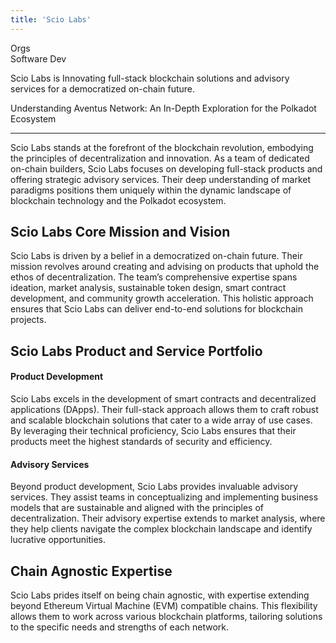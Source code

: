 ```yaml
---
title: 'Scio Labs'
---
```

Orgs  
 Software Dev  

Scio Labs is Innovating full-stack blockchain solutions and advisory services for a democratized on-chain future.

Understanding Aventus Network: An In-Depth Exploration for the Polkadot Ecosystem  

------------------------------------------------------------------------------------

Scio Labs stands at the forefront of the blockchain revolution, embodying the principles of decentralization and innovation. As a team of dedicated on-chain builders, Scio Labs focuses on developing full-stack products and offering strategic advisory services. Their deep understanding of market paradigms positions them uniquely within the dynamic landscape of blockchain technology and the Polkadot ecosystem.

Scio Labs Core Mission and Vision
---------------------------------

Scio Labs is driven by a belief in a democratized on-chain future. Their mission revolves around creating and advising on products that uphold the ethos of decentralization. The team’s comprehensive expertise spans ideation, market analysis, sustainable token design, smart contract development, and community growth acceleration. This holistic approach ensures that Scio Labs can deliver end-to-end solutions for blockchain projects.

Scio Labs Product and Service Portfolio
---------------------------------------

#### **Product Development**

Scio Labs excels in the development of smart contracts and decentralized applications (DApps). Their full-stack approach allows them to craft robust and scalable blockchain solutions that cater to a wide array of use cases. By leveraging their technical proficiency, Scio Labs ensures that their products meet the highest standards of security and efficiency.

#### **Advisory Services**

Beyond product development, Scio Labs provides invaluable advisory services. They assist teams in conceptualizing and implementing business models that are sustainable and aligned with the principles of decentralization. Their advisory expertise extends to market analysis, where they help clients navigate the complex blockchain landscape and identify lucrative opportunities.

Chain Agnostic Expertise
------------------------

Scio Labs prides itself on being chain agnostic, with expertise extending beyond Ethereum Virtual Machine (EVM) compatible chains. This flexibility allows them to work across various blockchain platforms, tailoring solutions to the specific needs and strengths of each network.
